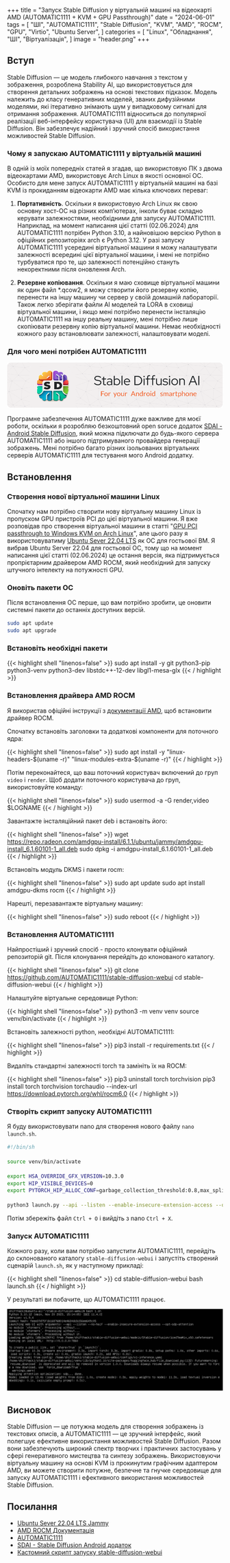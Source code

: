 +++
title = "Запуск Stable Diffusion у віртуальній машині на відеокарті AMD (AUTOMATIC1111 + KVM + GPU Passthrough)"
date = "2024-06-01"
tags = [
    "ШІ",
    "AUTOMATIC1111",
    "Stable Diffusion",
    "KVM",
    "AMD",
    "ROCM",
    "GPU",
    "Virtio",
    "Ubuntu Server",
]
categories = [
    "Linux",
    "Обладнання",
    "ШІ",
    "Віртуалізація",
]
image = "header.png"
+++

## Вступ 

Stable Diffusion — це модель глибокого навчання з текстом у зображення, розроблена Stability AI, що використовується для створення детальних зображень на основі текстових підказок. Модель належить до класу генеративних моделей, званих дифузійними моделями, які ітеративно знімають шум у випадковому сигналі для отримання зображення. AUTOMATIC1111 відноситься до популярної реалізації веб-інтерфейсу користувача (UI) для взаємодії із Stable Diffusion. Він забезпечує надійний і зручний спосіб використання можливостей Stable Diffusion.

### Чому я запускаю AUTOMATIC1111 у віртуальній машині

В одній із моїх попередніх статей я згадав, що використовую ПК з двома відеокартами AMD, використовує Arch Linux в якості основної ОС. Особисто для мене запуск AUTOMATIC1111 у віртуальній машині на базі KVM із прокиданням відеокарти AMD має кілька ключових переваг:

1. **Портативність**. Оскільки я використовую Arch Linux як свою основну хост-ОС на різних комп’ютерах, інколи буває складно керувати залежностями, необхідними для запуску AUTOMATIC1111. Наприклад, на момент написання цієї статті (02.06.2024) для AUTOMATIC1111 потрібен Python 3.10, а найновішою версією Python в офіційних репозиторіях arch є Python 3.12. У разі запуску AUTOMATIC1111 усередині віртуальної машини я можу налаштувати залежності всередині цієї віртуальної машини, і мені не потрібно турбуватися про те, що залежності потенційно стануть некоректними після оновлення Arch.

2. **Резервне копіювання**. Оскільки я маю сховище віртуальної машини як один файл *.qcow2, я можу створити його резервну копію, перенести на іншу машину чи сервер у своїй домашній лабораторії. Також легко зберігати файли AI моделей та LORA в cховищі віртуальної машини, і якщо мені потрібно перенести інсталяцію AUTOMATIC1111 на іншу реальну машину, мені потрібно лише скопіювати резервну копію віртуальної машини. Немає необхідності кожного разу встановлювати залежності, налаштовувати моделі.

### Для чого мені потрібен AUTOMATIC1111

![](https://github.com/ShiftHackZ/Stable-Diffusion-Android/raw/master/docs/assets/github-header-image.png)

Програмне забезпечення AUTOMATIC1111 дуже важливе для моєї роботи, оскільки я розробляю безкоштовний open soruce додаток [SDAI - Android Stable Diffusion](https://github.com/ShiftHackZ/Stable-Diffusion-Android), який можна підключати до будь-якого сервера AUTOMATIC1111 або іншого підтримуваного провайдера генерації зображень. Мені потрібно багато різних ізольованих віртуальних серверів AUTOMATIC1111 для тестування мого Android додатку.

## Встановлення

### Створення нової віртуальної машини Linux

Спочатку нам потрібно створити нову віртуальну машину Linux із пропуском GPU пристроїв PCI до цієї віртуальної машини. Я вже розповідав про створення віртуальної машини в статті "[GPU PCI passthrough to Windows KVM on Arch Linux](https://blog.moroz.cc/uk/post/прокидання-відеокарти-pci-до-windows-kvm-на-arch-linux/#налаштування-нової-віртуальної-машини-та-установка-windows-1011)", але цього разу я використовуватиму [Ubuntu Sever 22.04 LTS](https://releases.ubuntu.com/22.04/) як ОС для гостьової ВМ. Я вибрав Ubuntu Server 22.04 для гостьової ОС, тому що на момент написання цієї статті (02.06.2024) це остання версія, яка підтримується пропрієтарним драйвером AMD ROCM, який необхідний для запуску штучного інтелекту на потужності GPU.

### Оновіть пакети ОС

Після встановлення ОС перше, що вам потрібно зробити, це оновити системні пакети до останніх доступних версій.

```bash
sudo apt update
sudo apt upgrade
```

### Встановіть необхідні пакети

{{< highlight shell "linenos=false" >}}
sudo apt install -y git python3-pip python3-venv python3-dev libstdc++-12-dev libgl1-mesa-glx
{{< / highlight >}}

### Встановлення драйвера AMD ROCM

Я використав офіційні інструкції з [документації AMD](https://rocm.docs.amd.com/projects/install-on-linux/en/latest/tutorial/quick-start.html), щоб встановити драйвер ROCM.

Спочатку встановіть заголовки та додаткові компоненти для поточного ядра:

{{< highlight shell "linenos=false" >}}
sudo apt install -y "linux-headers-$(uname -r)" "linux-modules-extra-$(uname -r)"
{{< / highlight >}}

Потім переконайтеся, що ваш поточний користувач включений до груп `video` і `render`. Щоб додати поточного користувача до груп, використовуйте команду:

{{< highlight shell "linenos=false" >}}
sudo usermod -a -G render,video $LOGNAME
{{< / highlight >}}

Завантажте інсталяційний пакет deb і встановіть його:

{{< highlight shell "linenos=false" >}}
wget https://repo.radeon.com/amdgpu-install/6.1.1/ubuntu/jammy/amdgpu-install_6.1.60101-1_all.deb
sudo dpkg -i amdgpu-install_6.1.60101-1_all.deb
{{< / highlight >}}

Встановіть модуль DKMS і пакети rocm:

{{< highlight shell "linenos=false" >}}
sudo apt update
sudo apt install amdgpu-dkms rocm
{{< / highlight >}}

Нарешті, перезавантажте віртуальну машину:

{{< highlight shell "linenos=false" >}}
sudo reboot
{{< / highlight >}}

### Встановлення AUTOMATIC1111

Найпростіший і зручний спосіб - просто клонувати офіційний репозиторій git. Після клонування перейдіть до клонованого каталогу.

{{< highlight shell "linenos=false" >}}
git clone https://github.com/AUTOMATIC1111/stable-diffusion-webui
cd stable-diffusion-webui
{{< / highlight >}}

Налаштуйте віртуальне середовище Python:

{{< highlight shell "linenos=false" >}}
python3 -m venv venv
source venv/bin/activate
{{< / highlight >}}

Встановіть залежності python, необхідні AUTOMATIC1111:

{{< highlight shell "linenos=false" >}}
pip3 install -r requirements.txt
{{< / highlight >}}

Видаліть стандартні залежності torch та замініть їх на ROCM:

{{< highlight shell "linenos=false" >}}
pip3 uninstall torch torchvision
pip3 install torch torchvision torchaudio --index-url https://download.pytorch.org/whl/rocm6.0
{{< / highlight >}}

### Створіть скрипт запуску AUTOMATIC1111

Я буду використовувати nano для створення нового файлу `nano launch.sh`.

```bash
#!/bin/sh

source venv/bin/activate

export HSA_OVERRIDE_GFX_VERSION=10.3.0
export HIP_VISIBLE_DEVICES=0
export PYTORCH_HIP_ALLOC_CONF=garbage_collection_threshold:0.8,max_split_size_mb:512

python3 launch.py --api --listen --enable-insecure-extension-access --opt-sdp-attention
```

Потім збережіть файл `Ctrl + O` і вийдіть з nano `Ctrl + X`.

### Запуск AUTOMATIC1111

Кожного разу, коли вам потрібно запустити AUTOMATIC1111, перейдіть до склонованого каталогу `stable-diffusion-webui` і запустіть створений сценарій `launch.sh`, як у наступному прикладі:

{{< highlight shell "linenos=false" >}}
cd stable-diffusion-webui
bash launch.sh
{{< / highlight >}}

У результаті ви побачите, що AUTOMATIC1111 працює.

![Запущений інстанс AUTOMATIC1111.](a1111-launch.png)

## Висновок

Stable Diffusion — це потужна модель для створення зображень із текстових описів, а AUTOMATIC1111 — це зручний інтерфейс, який полегшує ефективне використання можливостей Stable Diffusion. Разом вони забезпечують широкий спектр творчих і практичних застосувань у сфері генеративного мистецтва та синтезу зображень. Використовуючи віртуальну машину на основі KVM із прокинутим графічним адаптером AMD, ви можете створити потужне, безпечне та гнучке середовище для запуску AUTOMATIC1111 і ефективного використання можливостей Stable Diffusion.

## Посилання

- [Ubuntu Sever 22.04 LTS Jammy](https://releases.ubuntu.com/22.04/)
- [AMD ROCM Документація](https://rocm.docs.amd.com/projects/install-on-linux/en/latest/tutorial/quick-start.html)
- [AUTOMATIC1111](https://github.com/AUTOMATIC1111/stable-diffusion-webui)
- [SDAI - Stable Diffusion Android додаток](https://github.com/ShiftHackZ/Stable-Diffusion-Android)
- [Кастомний скрипт запуску stable-diffusion-webui](https://gist.github.com/evshiron/8cf4de34aa01e217ce178b8ed54a2c43)
